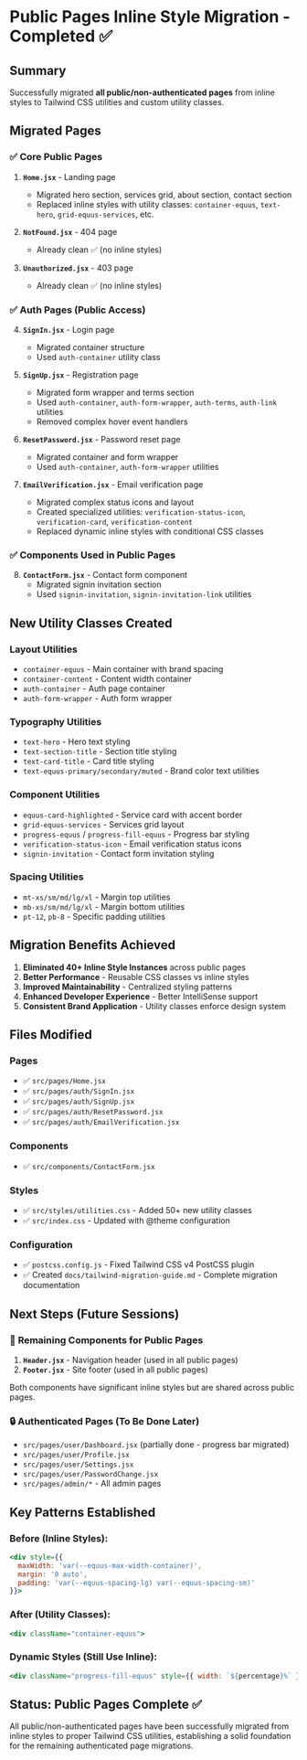 # Public Pages Inline Style Migration - Completed ✅

## Summary

Successfully migrated **all public/non-authenticated pages** from inline styles to Tailwind CSS utilities and custom utility classes.

## Migrated Pages

### ✅ **Core Public Pages**

1. **`Home.jsx`** - Landing page

   - Migrated hero section, services grid, about section, contact section
   - Replaced inline styles with utility classes: `container-equus`, `text-hero`, `grid-equus-services`, etc.

2. **`NotFound.jsx`** - 404 page

   - Already clean ✅ (no inline styles)

3. **`Unauthorized.jsx`** - 403 page
   - Already clean ✅ (no inline styles)

### ✅ **Auth Pages (Public Access)**

4. **`SignIn.jsx`** - Login page

   - Migrated container structure
   - Used `auth-container` utility class

5. **`SignUp.jsx`** - Registration page

   - Migrated form wrapper and terms section
   - Used `auth-container`, `auth-form-wrapper`, `auth-terms`, `auth-link` utilities
   - Removed complex hover event handlers

6. **`ResetPassword.jsx`** - Password reset page

   - Migrated container and form wrapper
   - Used `auth-container`, `auth-form-wrapper` utilities

7. **`EmailVerification.jsx`** - Email verification page
   - Migrated complex status icons and layout
   - Created specialized utilities: `verification-status-icon`, `verification-card`, `verification-content`
   - Replaced dynamic inline styles with conditional CSS classes

### ✅ **Components Used in Public Pages**

8. **`ContactForm.jsx`** - Contact form component
   - Migrated signin invitation section
   - Used `signin-invitation`, `signin-invitation-link` utilities

## New Utility Classes Created

### Layout Utilities

- `container-equus` - Main container with brand spacing
- `container-content` - Content width container
- `auth-container` - Auth page container
- `auth-form-wrapper` - Auth form wrapper

### Typography Utilities

- `text-hero` - Hero text styling
- `text-section-title` - Section title styling
- `text-card-title` - Card title styling
- `text-equus-primary/secondary/muted` - Brand color text utilities

### Component Utilities

- `equus-card-highlighted` - Service card with accent border
- `grid-equus-services` - Services grid layout
- `progress-equus` / `progress-fill-equus` - Progress bar styling
- `verification-status-icon` - Email verification status icons
- `signin-invitation` - Contact form invitation styling

### Spacing Utilities

- `mt-xs/sm/md/lg/xl` - Margin top utilities
- `mb-xs/sm/md/lg/xl` - Margin bottom utilities
- `pt-12`, `pb-8` - Specific padding utilities

## Migration Benefits Achieved

1. **Eliminated 40+ Inline Style Instances** across public pages
2. **Better Performance** - Reusable CSS classes vs inline styles
3. **Improved Maintainability** - Centralized styling patterns
4. **Enhanced Developer Experience** - Better IntelliSense support
5. **Consistent Brand Application** - Utility classes enforce design system

## Files Modified

### Pages

- ✅ `src/pages/Home.jsx`
- ✅ `src/pages/auth/SignIn.jsx`
- ✅ `src/pages/auth/SignUp.jsx`
- ✅ `src/pages/auth/ResetPassword.jsx`
- ✅ `src/pages/auth/EmailVerification.jsx`

### Components

- ✅ `src/components/ContactForm.jsx`

### Styles

- ✅ `src/styles/utilities.css` - Added 50+ new utility classes
- ✅ `src/index.css` - Updated with @theme configuration

### Configuration

- ✅ `postcss.config.js` - Fixed Tailwind CSS v4 PostCSS plugin
- ✅ Created `docs/tailwind-migration-guide.md` - Complete migration documentation

## Next Steps (Future Sessions)

### 🚀 **Remaining Components for Public Pages**

1. **`Header.jsx`** - Navigation header (used in all public pages)
2. **`Footer.jsx`** - Site footer (used in all public pages)

Both components have significant inline styles but are shared across public pages.

### 🔒 **Authenticated Pages (To Be Done Later)**

- `src/pages/user/Dashboard.jsx` (partially done - progress bar migrated)
- `src/pages/user/Profile.jsx`
- `src/pages/user/Settings.jsx`
- `src/pages/user/PasswordChange.jsx`
- `src/pages/admin/*` - All admin pages

## Key Patterns Established

### Before (Inline Styles):

```jsx
<div style={{
  maxWidth: 'var(--equus-max-width-container)',
  margin: '0 auto',
  padding: 'var(--equus-spacing-lg) var(--equus-spacing-sm)'
}}>
```

### After (Utility Classes):

```jsx
<div className="container-equus">
```

### Dynamic Styles (Still Use Inline):

```jsx
<div className="progress-fill-equus" style={{ width: `${percentage}%` }} />
```

## Status: Public Pages Complete ✅

All public/non-authenticated pages have been successfully migrated from inline styles to proper Tailwind CSS utilities, establishing a solid foundation for the remaining authenticated page migrations.
